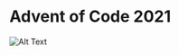 # Advent of Code 2021

![Alt Text](https://external-preview.redd.it/b7efWUtaR-hE-pu0neHYenb9F62BEGCjQDkIO9LZMkQ.gif?format=mp4&s=14bbe7ac94aef0300e16e007f2f1629f9799418d)

